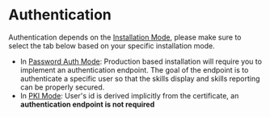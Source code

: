 # Authentication

Authentication depends on the [Installation Mode](/dashboard/install-guide/installModes.html#password-auth-mode), please make sure to select 
the tab below based on your specific installation mode. 
- In [Password Auth Mode](/dashboard/install-guide/installModes.html#passwordauth-mode): Production based installation will require you to implement an authentication endpoint. The goal of the endpoint is to authenticate a specific user so that the skills display and skills reporting can be properly secured.
- In [PKI Mode](/dashboard/install-guide/installModes.html#pki-auth-mode): User's id is derived implicitly from the certificate, an **authentication endpoint is not required**  

<form-and-pki 
    pki-path="/skills-client/auth/authPKI.html"
    form-path="/skills-client/auth/authForm.html"/>

